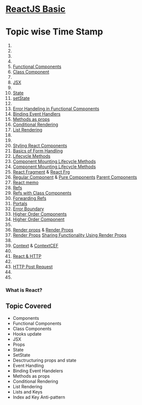 # [ReactJS Basic](https://github.com/isinghabhishek/ReactJS/tree/master/ReactJS-Basic)

# Topic wise Time Stamp
1. 
2.
3. 
4. 
5. [Functional Components](https://github.com/isinghabhishek/ReactJS/blob/master/ReactJS-Basic/src/components/Greet.js)
6. [Class Component](https://github.com/isinghabhishek/ReactJS/blob/master/ReactJS-Basic/src/components/Welcome.js)
7. 
8. [JSX](https://github.com/isinghabhishek/ReactJS/blob/master/ReactJS-Basic/src/components/Hello.js)
9. 
10. [State](https://github.com/isinghabhishek/ReactJS/blob/master/ReactJS-Basic/src/components/Message.js)
11. [setState](https://github.com/isinghabhishek/ReactJS/blob/master/ReactJS-Basic/src/components/Counter.js)
12. 
13. [Error Handeling in Functional Components](https://github.com/isinghabhishek/ReactJS/blob/master/ReactJS-Basic/src/components/FunctionClick.js)
14. [Binding Event Handlers](https://github.com/isinghabhishek/ReactJS/blob/master/ReactJS-Basic/src/components/EventBind.js)
15. [Methods as props](https://github.com/isinghabhishek/ReactJS/blob/master/ReactJS-Basic/src/components/ParentComponent.js)
16. [Conditional Rendering](https://github.com/isinghabhishek/ReactJS/blob/master/ReactJS-Basic/src/components/UserGreet.js)
17. [List Rendering](https://github.com/isinghabhishek/ReactJS/blob/master/ReactJS-Basic/src/components/Person.js)
18. 
19. 
20. [Styling React Components](https://github.com/isinghabhishek/ReactJS/blob/master/ReactJS-Basic/src/components/Stylesheet.js)
21. [Basics of Form Handling](https://github.com/isinghabhishek/ReactJS/blob/master/ReactJS-Basic/src/components/Form.js)
22. [Lifecycle Methods](https://github.com/isinghabhishek/ReactJS/blob/master/ReactJS-Basic/src/components/Lifecycle.js)
23. [Component Mounting Lifecycle Methods](https://github.com/isinghabhishek/ReactJS/blob/master/ReactJS-Basic/src/components/LifecycleB.js)
24. [Component Mounting Lifecycle Methods](https://github.com/isinghabhishek/ReactJS/blob/master/ReactJS-Basic/src/components/LifecycleB.js)
25. [React Fragment](https://github.com/isinghabhishek/ReactJS/blob/master/ReactJS-Basic/src/components/Table.js) & [React Frg](https://github.com/isinghabhishek/ReactJS/blob/master/ReactJS-Basic/src/components/Columns.js)
26. [Regular Component](https://github.com/isinghabhishek/ReactJS/blob/master/ReactJS-Basic/src/components/RegularComp.js) & [Pure Components](https://github.com/isinghabhishek/ReactJS/blob/master/ReactJS-Basic/src/components/PureComp.js) [Parent Components](https://github.com/isinghabhishek/ReactJS/blob/master/ReactJS-Basic/src/components/ParentComp.js)
27. [React memo](https://github.com/isinghabhishek/ReactJS/blob/master/ReactJS-Basic/src/components/MemoComp.js)
28. [Refs](https://github.com/isinghabhishek/ReactJS/blob/master/ReactJS-Basic/src/components/RefsDemo.js)
29. [Refs with Class Components](https://github.com/isinghabhishek/ReactJS/blob/master/ReactJS-Basic/src/components/Input.js)
30. [Forwarding Refs](https://github.com/isinghabhishek/ReactJS/blob/master/ReactJS-Basic/src/components/FRParentInput.js)
31. [Portals](https://github.com/isinghabhishek/ReactJS/blob/master/ReactJS-Basic/src/components/PortalDemo.js)
32. [Error Boundary](https://github.com/isinghabhishek/ReactJS/blob/master/ReactJS-Basic/src/components/Hero.js)
33. [Higher Order Components](https://github.com/isinghabhishek/ReactJS/blob/master/ReactJS-Basic/src/components/HoverCounter.js)
34. [Higher Order Component](https://github.com/isinghabhishek/ReactJS/blob/master/ReactJS-Basic/src/components/withCounter.js)
35. 
36. [Render props](https://github.com/isinghabhishek/ReactJS/blob/master/ReactJS-Basic/src/components/HoverCounterTwo.js) & [Render Props](https://github.com/isinghabhishek/ReactJS/blob/master/ReactJS-Basic/src/components/ClickCounterTwo.js)
37. [Render Props](https://github.com/isinghabhishek/ReactJS/blob/master/ReactJS-Basic/src/components/User.js) [Sharing Functionality Using Render Props](https://github.com/isinghabhishek/ReactJS/blob/master/ReactJS-Basic/src/components/Counters.js)
38. 
39. [Context](https://github.com/isinghabhishek/ReactJS/blob/master/ReactJS-Basic/src/components/userContext.js) & [ContextCEF](https://github.com/isinghabhishek/ReactJS/blob/master/ReactJS-Basic/src/components/ComponentC.js)
40. 
41. [React & HTTP](https://github.com/isinghabhishek/ReactJS/blob/master/ReactJS-Basic/src/components/PostList.js)
42. 
43. [HTTP Post Request](https://github.com/isinghabhishek/ReactJS/blob/master/ReactJS-Basic/src/components/PostForm.js)
44. 
45. 

### What is React?

## Topic Covered
- Components
- Functional Components
- Class Components
- Hooks update
- JSX
- Props
- State
- SetState
- Desctructuring props and state
- Event Handling
- Binding Event Handelers
- Methods as props
- Conditional Rendering
- List Rendering
- Lists and Keys
- Index ad Key Anti-pattern
